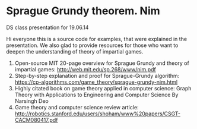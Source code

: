 # Sprague Grundy theorem. Nim
DS class presentation for 19.06.14

Hi everyone this is a source code for examples, that were explained in the presentation. 
We also glad to provide resources for those who want to deepen the understanding of theory of impartial games.

1. Open-source MIT 20-page overview for Sprague Grundy and theory of impartial games: http://web.mit.edu/sp.268/www/nim.pdf
2. Step-by-step explanation and proof for Sprague-Grundy algorithm: https://cp-algorithms.com/game_theory/sprague-grundy-nim.html
3. Highly citated book on game theory applied in computer science: Graph Theory with Applications to Engineering and Computer Science
By Narsingh Deo
4. Game theory and computer science review article: http://robotics.stanford.edu/users/shoham/www%20papers/CSGT-CACM080417.pdf
